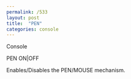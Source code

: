 ```yaml
---
permalink: /533
layout: post
title:  "PEN"
categories: console
---
```

Console

PEN ON|OFF

Enables/Disables the PEN/MOUSE mechanism.

